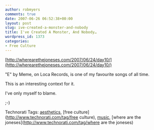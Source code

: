 ```yaml
---
author: robmyers
comments: true
date: 2007-06-26 06:52:38+00:00
layout: post
slug: ive-created-a-monster-and-nobody
title: I've Created A Monster, And Nobody…
wordpress_id: 1373
categories:
- Free Culture
---
```


[http://wherearethejoneses.com/2007/06/24/day10/](http://wherearethejoneses.com/2007/06/24/day10/)  
  
"E" by Meme, on Loca Records, is one of my favourite songs of all time.  
  
This is an interesting context for it.  
  
I've only myself to blame.  
  
;-)  


Technorati Tags: [aesthetics](http://www.technorati.com/tag/aesthetics), [free culture](http://www.technorati.com/tag/free culture), [music](http://www.technorati.com/tag/music), [where are the joneses](http://www.technorati.com/tag/where are the joneses)

  


